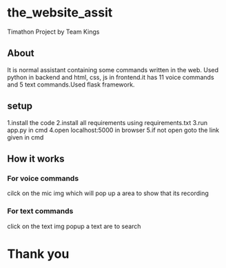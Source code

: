 # the_website_assit
Timathon Project by Team Kings

## About
It is normal assistant containing some commands written in the web. Used python in backend and html, css, js in frontend.it has 11 voice commands and 5 text commands.Used flask framework.

## setup
1.install the code 
2.install all requirements using requirements.txt
3.run app.py in cmd
4.open localhost:5000 in browser 
5.if not open goto the link given in cmd 

## How it works
### For voice commands
cilck on the mic img which will pop up a area to show that its recording 
### For text commands 
click on the text img popup a text are to search

# Thank you
